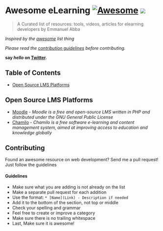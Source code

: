 # Awesome eLearning [![Awesome](https://awesome.re/badge-flat2.svg)](https://awesome.re) ![](https://img.shields.io/badge/ABBA-Approved-green)

> A Curated list of resources:  tools, videos, articles for elearning developers by Emmanuel Abba

*Inspired by the [awesome](https://github.com/sindresorhus/awesome) list thing*

*Please read the [contribution guidelines](#guidelines) before contributing.*

**say *hello* on [Twitter](https://twitter.com/gr8nexx).**

## Table of Contents

- [Open Source LMS Platforms](#Open&nbsp;Source&nbsp;LMS&nbsp;Platforms)


## Open Source LMS Platforms

- [Moodle](https://moodle.org/) - *Moodle is a free and open-source LMS written in PHP and distributed under the GNU General Public License*
- [Chamilo](https://chamilo.org/en/) - *Chamilo is a free software e-learning and content management system, aimed at improving access to education and knowledge globally*

## Contributing
Found an awesome resource on web development? Send me a pull request! Just follow the guidelines

#### Guidelines

* Make sure what you are adding is not already on the list
* Make a separate pull request for each addition
* Use the format: `* [Name](Link) - Description if needed`
* Add it to the bottom of the section, not top or middle
* Check your spelling and grammar
* Feel free to create or improve a category
* Make sure there is no trailing whitespace
* Last, Make sure it is awesome!
